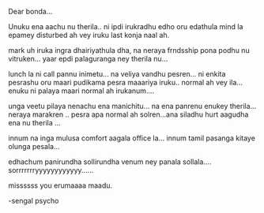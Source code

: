 Dear bonda...

Unuku ena aachu nu therila.. ni ipdi irukradhu edho oru edathula mind la epamey disturbed ah vey iruku last konja naal ah.

mark uh iruka ingra dhairiyathula dha, na neraya frndsship pona podhu nu vitruken...
yaar epdi palaguranga ney therila nu...

lunch la ni call pannu inimetu...
na veliya vandhu pesren... 
ni enkita pesrashu oru maari pudikama pesra maaariya iruku..
normal ah vey ila...
enuku ni palaya maari normal ah irukanum....

unga veetu pilaya nenachu ena manichitu...
na ena panrenu enukey therila...
neraya marakren ..
pesra apa normal ah solren...ana siladhu hurt aagudha ena nu therila ...

innum na inga mulusa comfort aagala office la...
innum tamil pasanga kitaye olunga pesala...

edhachum panirundha sollirundha venum ney panala sollala....
sorrrrrrryyyyyyyyyyyy......




missssss you erumaaaa maadu.


-sengal psycho

